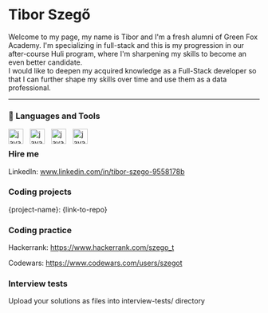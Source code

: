 # Tibor Szegő
Welcome to my page, my name is Tibor and I'm a fresh alumni of Green Fox Academy. I'm specializing in full-stack and this is my progression in our after-course Huli program, where I'm sharpening my skills to become an even better candidate. <br />
I would like to deepen my acquired knowledge as a Full-Stack developer so that I can further shape my skills over time and use them as a data professional.

---
### :wrench: Languages and Tools
<img align="left" alt="javascript" width="30px" style="padding-right:10px;" src="https://cdn.jsdelivr.net/gh/devicons/devicon/icons/javascript/javascript-plain.svg" />
<img align="left" alt="javascript" width="30px" style="padding-right:10px;" src="https://cdn.jsdelivr.net/gh/devicons/devicon/icons/nodejs/nodejs-original.svg" />
<img align="left" alt="javascript" width="30px" style="padding-right:10px;" src="https://cdn.jsdelivr.net/gh/devicons/devicon/icons/csharp/csharp-original.svg" />
<img align="left" alt="javascript" width="30px" style="padding-right:10px;" src="https://cdn.jsdelivr.net/gh/devicons/devicon/icons/mysql/mysql-original.svg" />
<br />

### Hire me
LinkedIn: www.linkedin.com/in/tibor-szego-9558178b

### Coding projects
{project-name}: {link-to-repo}

### Coding practice
Hackerrank: https://www.hackerrank.com/szego_t

Codewars: https://www.codewars.com/users/szegot

### Interview tests
Upload your solutions as files into interview-tests/ directory
